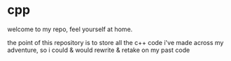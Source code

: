 # cpp
welcome to my repo, feel yourself at home.

the point of this repository is to store all the c++ code i've made across my adventure, so i could & would rewrite & retake on my past code
